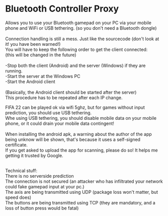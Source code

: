 # Bluetooth Controller Proxy
Allows you to use your Bluetooth gamepad on your PC via your mobile phone and WiFi or USB tethering. (so you don't need a Bluetooth dongle)<br>
<br>
Connection handling is still a mess. Just like the sourcecode (don't look at it! you have been warned!) <br>
You will have to keep the following order to get the client connected:<br>
(this will be changed in the future)<br>
<br>
-Stop both the client (Android) and the server (Windows) if they are running.<br>
-Start the server at the Windows PC<br>
-Start the Android client<br>
<br>
(Basically, the Android client should be started after the server)<br>
This procedure has to be repeated after each IP change.<br>

FIFA 22 can be played ok via wifi 5ghz, but for games without input prediction, you should use USB tethering.<br>
Whe using USB tethering, you should disable mobile data on your mobile phone, or it could drain your mobile data contingent!<br>
<br>
When installing the android apk, a warning about the author of the app being unknow will be shown, that's because it uses a self-signed certificate.<br>
If you get asked to upload the app for scanning, please do so! It helps me getting it trusted by Google.<br>


<br>
Technical stuff:<br>
There is no serverside prediction<br>
The connection is not secured (an attacker who has infiltrated your network could fake gamepad input at your pc.)<br>
The axis are being transmitted using UDP (package loss won't matter, but speed does)<br>
The buttons are being transmitted using TCP (they are mandatory, and a loss of button press would be fatal)
